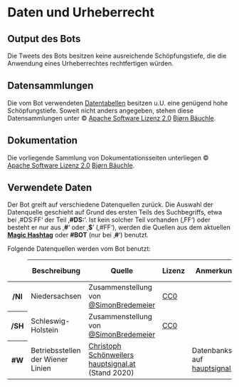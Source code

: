 Daten und Urheberrecht
======================

Output des Bots
---------------

Die Tweets des Bots besitzen keine ausreichende Schöpfungstiefe, die
die Anwendung eines Urheberrechtes rechtfertigen würden.

Datensammlungen
---------------

Die vom Bot verwendeten [Datentabellen](/dump) besitzen u.U. eine
genügend hohe Schöpfungstiefe. Soweit nicht anders angegeben, stehen
diese Datensammlungen unter © [Apache Software Lizenz
2.0](http://www.apache.org/licenses/LICENSE-2.0) [Bjørn
Bäuchle](https://twitter.com/baeuchle).

Dokumentation
-------------

Die vorliegende Sammlung von Dokumentationsseiten unterliegen © [Apache
Software Lizenz 2.0](http://www.apache.org/licenses/LICENSE-2.0) [Bjørn
Bäuchle](https://twitter.com/baeuchle).

Verwendete Daten
----------------

Der Bot greift auf verschiedene Datenquellen zurück. Die Auswahl der
Datenquelle geschieht auf Grund des ersten Teils des Suchbegriffs, etwa
bei ‚\#DS:FF‘ der Teil ‚__\#DS:__‘. Ist kein solcher Teil vorhanden
(‚FF‘) oder besteht er nur aus ‚__\#__‘ oder ‚__\$__‘ (‚\#FF‘), werden
die Quellen aus dem aktuellen __[Magic Hashtag](magic.html)__ oder
__\#BOT__ (nur bei ‚__\#__‘) benutzt.

Folgende Datenquellen werden vom Bot benutzt:

<table>
 <thead>
  <tr>
   <td></td>
   <th>Beschreibung</th>
   <th>Quelle</th>
   <th>Lizenz</th>
   <th>Anmerkungen</th>
   <th>Dump</th>
   <th>Magic Hashtag</th>
  </tr>
 </thead>
 <tbody>
  <tr><th>/NI</th>
   <td>Niedersachsen</td>
   <td>Zusammenstellung von <a href="https://twitter.com/SimonBredemeier">@SimonBredemeier</a></td>
   <td><a href="https://creativecommons.org/share-your-work/public-domain/cc0">CC0</a></td>
   <td></td>
   <td>
    <a href="https://ds100.frankfurtium.de/dumps/niedersachsen.html">niedersachsen</a>
   </td>
   <td>
    #_NI
   </td>
  </tr>
  <tr><th>/SH</th>
   <td>Schleswig-Holstein</td>
   <td>Zusammenstellung von <a href="https://twitter.com/SimonBredemeier">@SimonBredemeier</a></td>
   <td><a href="https://creativecommons.org/share-your-work/public-domain/cc0">CC0</a></td>
   <td></td>
   <td>
    <a href="https://ds100.frankfurtium.de/dumps/schleswig_holstein.html">schleswig_holstein</a>
   </td>
   <td>
    #_NI
   </td>
  </tr>
  <tr><th>#W</th>
   <td>Betriebsstellen der Wiener Linien</td>
   <td><a href="https://bahn.hauptsignal.at/">Christoph Schönweilers hauptsignal.at</a> (Stand 2020)</td>
   <td></td>
   <td>Datenbanksuche auf <a href="https://bahn.hauptsignal.at/bsb.php">hauptsignal.at</a></td>
   <td>
    <a href="https://ds100.frankfurtium.de/dumps/wien_vor.html">wien_vor</a>
   </td>
   <td>
    #_W
   </td>
  </tr>
 </tbody>
</table>
